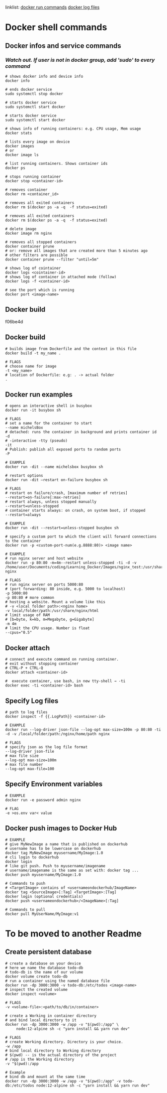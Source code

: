 linklist:
[docker run commands](#docker-run-examples)
[docker log files](#specify-log-files)

# Docker shell commands

## Docker infos and service commands

### _Watch out. If user is not in docker group, add 'sudo' to every command_

```console
# shows docker info and device info
docker info
```

```console
# ends docker service
sudo systemctl stop docker
```

```console
# starts docker service
sudo systemctl start docker
```

```console
# starts docker service
sudo systemctl start docker
```

```console
# shows info of running containers: e.g. CPU usage, Mem usage
docker stats
```

```console
# lists every image on device
docker images
# or
docker image ls
```

```console
# list running containers. Shows container ids
docker ps
```

```console
# stops running container
docker stop <container-id>
```

```console
# removes container
docker rm <container_id>
```

```console
# removes all exited containers
docker rm $(docker ps -a -q  -f status=exited)
```

```console
# removes all exited containers
docker rm $(docker ps -a -q  -f status=exited)
```

```console
# delete image
docker image rm nginx
```

```console
# removes all stopped containers
docker container prune
# or: remove all images that are created more than 5 minutes ago
# other filters are possible
docker container prune --filter "until=5m"
```

```console
# shows log of cointainer
docker logs <cointainer-id>
# shows log of container in attached mode (follow)
docker logs -f <container-id>
```

```console
# see the port which is running
docker port <image-name> 
```

## Docker build
f06be4d
## Docker build 
```console 
# builds image from Dockerfile and the context in this file 
docker build -t my_name . 

# FLAGS
# choose name for image
-t <my_name>
# location of Dockerfile: e.g: . -> actual folder
.
```

## Docker run examples

```console
# opens an interactive shell in busybox
docker run -it busybox sh

# FLAGS
# set a name for the container to start
--name michelsBox
# detached: runs the container in background and prints container id
-d
# -interactive -tty (pseudo)
-it
# Publish: publish all exposed ports to random ports
-P

# EXAMPLE
docker run -dit --name michelsbox busybox sh
```

```console
# restart options
docker run -dit –restart on-failure busybox sh

# FLAGS
# restart on failure/crash, [maximum number of retries]
--restart=on-failure[:max-retries]
# restart always, unless stopped manually
--restart=unless-stopped
# container starts always: on crash, on system boot, if stopped
--restart=always

# EXAMPLE
docker run -dit --restart=unless-stopped busybox sh
```

```console
# specify a custom port to which the client will forward connections to the container
docker run -p <custom-port-num(e.g.8888:80)> <image name>
```

```console
# EXAMPLE
# run nginx server and host website
docker run -p 80:80 -m=4m--restart unless-stopped -ti -d -v /home/user/Documents/coding/Learning_Docker/Images/nginx_test:/usr/share/nginx/html nginx

# FLAGS
# run nginx server on ports 5000:80
# (port forwarding: 80 inside, e.g. 5000 to localhost)
-p 5000:80
-p 80:80 # more common
# hosting a website. Mount a volume like this
# -v <local folder path>:<nginx home>
-v local/folder/path:/usr/share/nginx/html
# limit usage of RAM
# [b=byte, k=kb, m=Megabyte, g=Gigabyte]
-m 4m
# limit the CPU usage. Number is float
--cpus="0.5"
```

## Docker attach

```console
# connect and execute command on running container. 
# exit without stopping container
# CTRL-P + CTRL-Q
docker attach <container-id>
```

```console
#  execute container, use bash, in new tty-shell → -ti
docker exec -ti <container-id> bash
```

## Specify Log files

```console
# path to log files
docker inspect -f {{.LogPath}} <container-id>
```

```console
# EXAMPLE
docker run --log-driver json-file --log-opt max-size=100m -p 80:80 -ti -d -v /local/folder/path:/nginx/home/path nginx

# FLAGS
# specify json as the log file format
--log-driver json-file
# max file size
--log-opt max-size=100m
# max file number
--log-opt max-file=100
```

## Specify Environment variables

```console
# EXAMPLE
docker run -e password admin nginx

# FLAG
-e >os.env var< value
```

## Docker push images to Docker Hub

```console
# EXAMPLE
# give MyNewImage a name that is published on dockerhub
# username has to be lowercase on dockerhub
docker tag MyNewImage myusername/MyImage:1.0
# cli login to dockerhub
docker login
# like git push. Push to myusername/imagename
# username/imagename is the same as set with: docker tag ...
docker push myusername/MyImage:1.0

# Commands to push
# <TargetImage> contains of <usernameondockerhub/ImageName>
docker tag <SourceImage>[:Tag] <TargetImage>:[Tag]
docker login (optional credentials)
docker push <usernameondockerhub>/<ImageName>[:Tag]

# Commands to pull
docker pull MyUserName/MyImage:v1
```

# To be moved to another Readme
## Create persistent database
```console
# create a database on your device
# here we name the database todo-db
# todo-db is the name of our volume
docker volume create todo-db
# run a container using the named database file
docker run -dp 3000:3000 -v todo-db:/etc/todos <image-name>
# inspect the created volume
docker inspect <volume> 

# FLAGS
-v <volume-file>:<path/to/db/in/container>
```

```console
# create a Working in container directory 
# and bind local directory to it
docker run -dp 3000:3000 -w /app -v "$(pwd):/app" \
     node:12-alpine sh -c "yarn install && yarn run dev"

# FLAGS
# create Working directory. Directory is your choice.
-w /app
# bind local directory to Working directory
# $(pwd) -- is the actual directory of the project
# /app is the Working directory
-v "$(pwd):/app

# Example
# bind db and mount at the same time
docker run -dp 3000:3000 -w /app -v "$(pwd):/app" -v todo-db:/etc/todos node:12-alpine sh -c "yarn install && yarn run dev"
```